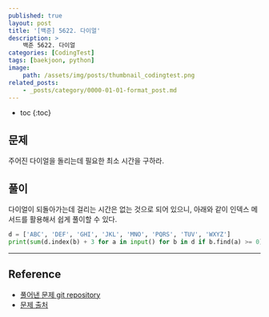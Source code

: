 ```yaml
---
published: true
layout: post
title: '[백준] 5622. 다이얼'
description: >
    백준 5622. 다이얼
categories: [CodingTest]
tags: [baekjoon, python]
image:
    path: /assets/img/posts/thumbnail_codingtest.png
related_posts:
    - _posts/category/0000-01-01-format_post.md
---
```

* toc
{:toc}

## 문제

주어진 다이얼을 돌리는데 필요한 최소 시간을 구하라.  

## 풀이

다이얼이 되돌아가는데 걸리는 시간은 없는 것으로 되어 있으니, 아래와 같이 인덱스 메서드를 활용해서 쉽게 풀이할 수 있다.  

```python
d = ['ABC', 'DEF', 'GHI', 'JKL', 'MNO', 'PQRS', 'TUV', 'WXYZ']
print(sum(d.index(b) + 3 for a in input() for b in d if b.find(a) >= 0))
```

---
## Reference
- [풀어낸 문제 git repository](https://github.com/djccnt15/programming)
- [문제 출처](https://www.acmicpc.net/problem/5622)